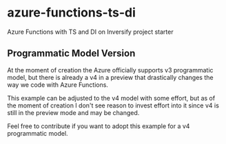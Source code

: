 # azure-functions-ts-di
Azure Functions with TS and DI on Inversify project starter


## Programmatic Model Version

At the moment of creation the Azure officially supports v3 programmatic model, but there is already a v4 in a preview that
drastically changes the way we code with Azure Functions.

This example can be adjusted to the v4 model with some effort, but as of the moment of creation I don't see reason to invest effort 
into it since v4 is still in the preview mode and may be changed.

Feel free to contribute if you want to adopt this example for a v4 programmatic model. 
